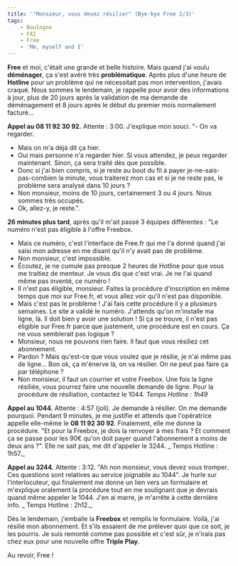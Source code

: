 ```yaml
---
title: '"Monsieur, vous devez résilier" (Bye-bye Free 2/3)'
tags:
    - Boulogne
    - FAI
    - Free
    - 'Me, myself and I'
---
```


**Free** et moi, c'était une grande et belle histoire. Mais quand j'ai voulu
**déménager**, ça s'est avéré très **problématique**. Après plus d'une heure de
**Hotline** pour un problème qui ne nécessitait pas mon intervention, j'avais
craqué. Nous sommes le lendemain, je rappelle pour avoir des informations à
jour, plus de 20 jours après la validation de ma demande de déménagement et 8
jours après le début du premier mois normalement facturé…

**Appel au 08 11 92 30 92.** Attente : 3:00\. J'explique mon souci. "- On va
regarder.

-   Mais on m'a déjà dit ça hier.
-   Oui mais personne n'a regarder hier. Si vous attendez, je peux regarder
    maintenant. Sinon, ça sera traité dès que possible.
-   Donc si j'ai bien compris, si je reste au bout du fil à payer
    je-ne-sais-pas-combien la minute, vous traiterez mon cas et si je ne reste
    pas, le problème sera analysé dans 10 jours ?
-   Non monsieur, moins de 10 jours, certainement 3 ou 4 jours. Nous sommes très
    occupés.
-   Ok, allez-y, je reste.".

**26 minutes plus tard**, après qu'il m'ait passé 3 équipes différentes : "Le
numéro n'est pas éligible à l'offre Freebox.

-   Mais ce numéro, c'est l'interface de Free.fr qui me l'a donné quand j'ai
    saisi mon adresse en me disant qu'il n'y avait pas de problème.
-   Non monsieur, c'est impossible.
-   Écoutez, je ne cumule pas presque 2 heures de Hotline pour que vous me
    traitiez de menteur. Je vous dis que c'est vrai. Je ne l'ai quand même pas
    inventé, ce numéro !
-   Il n'est pas éligible, monsieur. Faites la procédure d'inscription en même
    temps que moi sur Free.fr, et vous allez voir qu'il n'est pas disponible.
-   Mais c'est pas le problème ! J'ai fais cette procédure il y a plusieurs
    semaines. Le site a validé le numéro. J'attends qu'on m'installe ma ligne,
    là. Il doit bien y avoir une solution ! Si ça se trouve, il n'est pas
    éligible sur Free.fr parce que justement, une procédure est en cours. Ça ne
    vous semblerait pas logique ?
-   Monsieur, nous ne pouvons rien faire. Il faut que vous résiliez cet
    abonnement.
-   Pardon ? Mais qu'est-ce que vous voulez que je résilie, je n'ai même pas de
    ligne… Bon ok, ça m'énerve là, on va résilier. On ne peut pas faire ça par
    téléphone ?
-   Non monsieur, il faut un courrier et votre Freebox. Une fois la ligne
    résiliée, vous pourrez faire une nouvelle demande de ligne. Pour la
    procédure de résiliation, contactez le 1044. _Temps Hotline : 1h49_

**Appel au 1044.** Attente : 4:57 (joli). Je demande à résilier. On me demande
pourquoi. Pendant 9 minutes, je me justifie et attends que l'opératrice appelle
elle-même le **08 11 92 30 92**. Finalement, elle me donne la procédure. "Et
pour la Freebox, je dois la renvoyer à mes frais ? Et comment ça se passe pour
les 90€ qu'on doit payer quand l'abonnement a moins de deux ans ?". Elle ne sait
pas, me dit d'appeler le 3244\. _ Temps Hotline : 1h57._

**Appel au 3244.** Attente : 3:12\. "Ah non monsieur, vous devez vous tromper.
Ces questions sont relatives au service joignable au 1044". Je hurle sur
l'interlocuteur, qui finalement me donne un lien vers un formulaire et
m'explique oralement la procédure tout en me soulignant que je devrais quand
même appeler le 1044\. J'en ai marre, je m'arrête à cette dernière info. _ Temps
Hotline : 2h12._

Dès le lendemain, j'emballe la **Freebox** et remplis le formulaire. Voilà, j'ai
résilié mon abonnement. Et s'ils essaient de me prélever quoi que ce soit, je
les pourris. Je suis remonté comme pas possible et c'est sûr, je n'irais pas
chez eux pour une nouvelle offre **Triple Play**.

Au revoir, Free !
